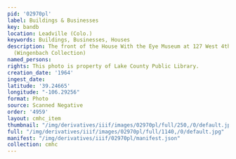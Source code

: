 ```yaml
---
pid: '02970pl'
label: Buildings & Businesses
key: bandb
location: Leadville (Colo.)
keywords: Buildings, Businesses, Houses
description: The front of the House With the Eye Museum at 127 West 4th Street, 1964
  (Wingenbach Collection)
named_persons: 
rights: This photo is property of Lake County Public Library.
creation_date: '1964'
ingest_date: 
latitude: '39.24665'
longitude: "-106.29256"
format: Photo
source: Scanned Negative
order: '4959'
layout: cmhc_item
thumbnail: "/img/derivatives/iiif/images/02970pl/full/250,/0/default.jpg"
full: "/img/derivatives/iiif/images/02970pl/full/1140,/0/default.jpg"
manifest: "/img/derivatives/iiif/02970pl/manifest.json"
collection: cmhc
---
```

